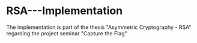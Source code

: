 # RSA---Implementation
The implementation is part of the thesis "Asymmetric Cryptography - RSA"  regarding the project seminar "Capture the Flag"
